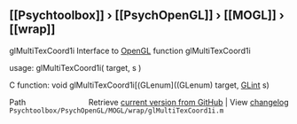 ## [[Psychtoolbox]] &#8250; [[PsychOpenGL]] &#8250; [[MOGL]] &#8250; [[wrap]]

glMultiTexCoord1i  Interface to [OpenGL](OpenGL) function glMultiTexCoord1i  
  
usage:  glMultiTexCoord1i( target, s )  
  
C function:  void glMultiTexCoord1i[(GLenum]((GLenum) target, [GLint](GLint) s)  




<div class="code_header" style="text-align:right;">
  <span style="float:left;">Path&nbsp;&nbsp;</span> <span class="counter">Retrieve <a href=
  "https://raw.github.com/Psychtoolbox-3/Psychtoolbox-3/beta/Psychtoolbox/PsychOpenGL/MOGL/wrap/glMultiTexCoord1i.m">current version from GitHub</a> | View <a href=
  "https://github.com/Psychtoolbox-3/Psychtoolbox-3/commits/beta/Psychtoolbox/PsychOpenGL/MOGL/wrap/glMultiTexCoord1i.m">changelog</a></span>
</div>
<div class="code">
  <code>Psychtoolbox/PsychOpenGL/MOGL/wrap/glMultiTexCoord1i.m</code>
</div>


